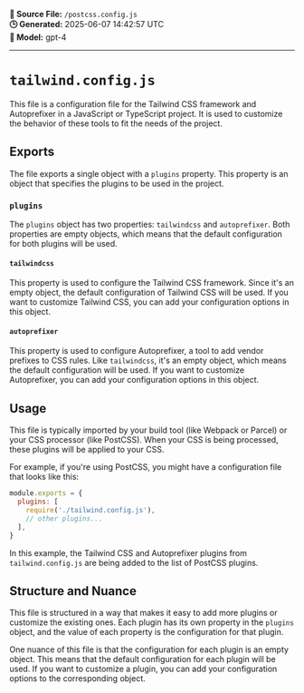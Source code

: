 **📄 Source File:** `/postcss.config.js`  
**🕒 Generated:** 2025-06-07 14:42:57 UTC  
**🤖 Model:** gpt-4

---

# `tailwind.config.js`

This file is a configuration file for the Tailwind CSS framework and Autoprefixer in a JavaScript or TypeScript project. It is used to customize the behavior of these tools to fit the needs of the project.

## Exports

The file exports a single object with a `plugins` property. This property is an object that specifies the plugins to be used in the project.

### `plugins`

The `plugins` object has two properties: `tailwindcss` and `autoprefixer`. Both properties are empty objects, which means that the default configuration for both plugins will be used.

#### `tailwindcss`

This property is used to configure the Tailwind CSS framework. Since it's an empty object, the default configuration of Tailwind CSS will be used. If you want to customize Tailwind CSS, you can add your configuration options in this object.

#### `autoprefixer`

This property is used to configure Autoprefixer, a tool to add vendor prefixes to CSS rules. Like `tailwindcss`, it's an empty object, which means the default configuration will be used. If you want to customize Autoprefixer, you can add your configuration options in this object.

## Usage

This file is typically imported by your build tool (like Webpack or Parcel) or your CSS processor (like PostCSS). When your CSS is being processed, these plugins will be applied to your CSS.

For example, if you're using PostCSS, you might have a configuration file that looks like this:

```javascript
module.exports = {
  plugins: [
    require('./tailwind.config.js'),
    // other plugins...
  ],
}
```

In this example, the Tailwind CSS and Autoprefixer plugins from `tailwind.config.js` are being added to the list of PostCSS plugins.

## Structure and Nuance

This file is structured in a way that makes it easy to add more plugins or customize the existing ones. Each plugin has its own property in the `plugins` object, and the value of each property is the configuration for that plugin.

One nuance of this file is that the configuration for each plugin is an empty object. This means that the default configuration for each plugin will be used. If you want to customize a plugin, you can add your configuration options to the corresponding object.
